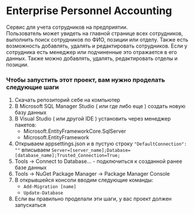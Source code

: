 # Enterprise Personnel Accounting
Сервис для учета сотрудников на предприятии.<br />
Пользователь может увидеть на главной странице всех сотрудников, выполнить поиск сотрудников по ФИО, позиции или отделу. Также есть возможность добавлять, удалять и редактировать сотрудников. Если у сотрудника есть менеджер или подчиненные это отражается в его данных. Также можно добавлять, удалять, редактировать отделы и позиции.<br />

### <a name="инструкция">Чтобы запустить этот проект, вам нужно проделать следующие шаги</a>
1. Скачать репозиторий себе на компьютер
2. В Microsoft SQL Manager Studio ( или где либо еще ) создать новую базу данных
3. В Visual Studio ( или другой IDE ) установить через менеджер пакетов:
    - Microsoft.EntityFrameworkCore.SqlServer
    - Microsoft.EntityFramework
4. Открываем appsettings.json и в пустую строку `"DefaultConnection": ""` вписываем `Server=[server_name];Database=[database_name];Trusted_Connection=True;`
5. Tools -> Connect to Database... - подключиться к созданной ранее базе данных
6. Tools -> NuGet Package Manager -> Package Manager Console
7. В открывшейся консоли вводим следующие команды:
    - `Add-Migration [name]`
    - `Update-Database`
8. Если вы правильно проделали эти шаги, у вас проект должен запускаться